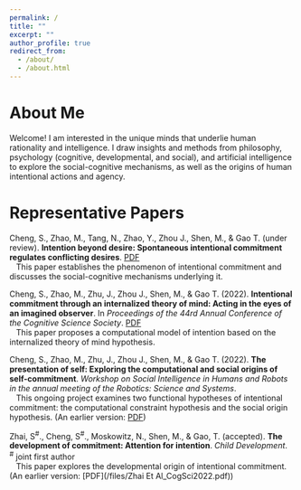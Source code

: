 ```yaml
---
permalink: /
title: ""
excerpt: ""
author_profile: true
redirect_from:
  - /about/
  - /about.html
---
```


About Me
======

Welcome! I am interested in the unique minds that underlie human rationality and intelligence. I draw insights and methods from philosophy, psychology (cognitive, developmental, and social), and artificial intelligence to explore the social-cognitive mechanisms, as well as the origins of human intentional actions and agency.

<!-- My CV can be found [here](/files/CV_shaozhe.pdf). -->

<!-- Feel free to reach out! My email is [chengshaozhe@gmail.com](mailto:chengshaozhe@gmail.com). -->


Representative Papers
======
Cheng, S., Zhao, M., Tang, N., Zhao, Y., Zhou J., Shen, M., & Gao T. (under review). **Intention beyond desire: Spontaneous intentional commitment regulates conflicting desires**. [PDF](/files/ChengEtAl22-IntentionBeyondDesire.pdf)
**<br />**
&nbsp;&nbsp;&nbsp;This paper establishes the phenomenon of intentional commitment and discusses the social-cognitive mechanisms underlying it.

Cheng, S., Zhao, M., Zhu, J., Zhou J., Shen, M., & Gao T. (2022). **Intentional commitment through an internalized theory of mind: Acting in the eyes of an imagined observer**. In *Proceedings of the 44rd Annual Conference of the Cognitive Science Society*. [PDF](/files/CogSci22_Intentional_commitment_through_an_internalized_theory_of_mind_Final_.pdf)
**<br />**
&nbsp;&nbsp;&nbsp;This paper proposes a computational model of intention based on the internalized theory of mind hypothesis.


Cheng, S., Zhao, M., Zhu, J., Zhou J., Shen, M., & Gao T. (2022). **The presentation of self: Exploring the computational and social origins of self-commitment**. *Workshop on Social Intelligence in Humans and Robots in the annual meeting of the Robotics: Science and Systems*.
**<br />**
&nbsp;&nbsp;&nbsp;This ongoing project examines two functional hypotheses of intentional commitment: the computational constraint hypothesis and the social origin hypothesis. (An earlier version: [PDF](/files/RSS22Workshop_IntentionalCommitment_final.pdf))
**<br />**

Zhai, S<sup>#</sup>., Cheng, S<sup>#</sup>., Moskowitz, N., Shen, M., & Gao, T. (accepted). **The development of commitment: Attention for intention**. *Child Development*.
<br /> <sup>#</sup> joint first author
**<br />**
&nbsp;&nbsp;&nbsp;This paper explores the developmental origin of intentional commitment. (An earlier version: [PDF](/files/Zhai Et Al_CogSci2022.pdf))

